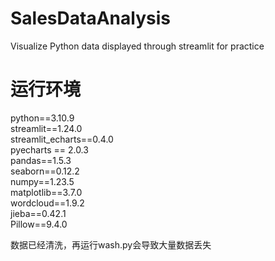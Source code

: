 # SalesDataAnalysis
Visualize Python data displayed through streamlit for practice

# 运行环境  
python==3.10.9   
streamlit==1.24.0  
streamlit_echarts==0.4.0  
pyecharts == 2.0.3  
pandas==1.5.3  
seaborn==0.12.2  
numpy==1.23.5  
matplotlib==3.7.0  
wordcloud==1.9.2  
jieba==0.42.1  
Pillow==9.4.0  

数据已经清洗，再运行wash.py会导致大量数据丢失
